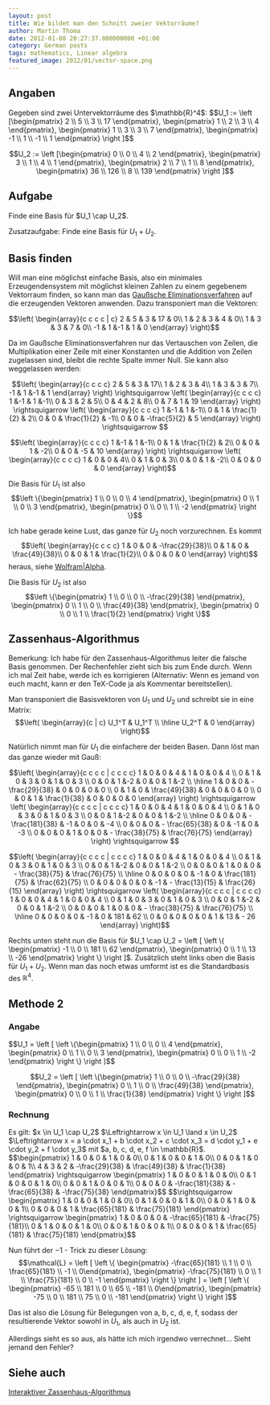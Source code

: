```yaml
---
layout: post
title: Wie bildet man den Schnitt zweier Vektorräume?
author: Martin Thoma
date: 2012-01-08 20:27:37.000000000 +01:00
category: German posts
tags: mathematics, Linear algebra
featured_image: 2012/01/vector-space.png
---
```

<h2>Angaben</h2>
Gegeben sind zwei Untervektorräume des $\mathbb{R}^4$:
$$U_1 := \left [\begin{pmatrix} 2 \\ 5 \\ 3 \\ 17 \end{pmatrix}, \begin{pmatrix} 1 \\ 2 \\ 3 \\ 4 \end{pmatrix}, \begin{pmatrix} 1 \\ 3 \\ 3 \\ 7 \end{pmatrix}, \begin{pmatrix} -1 \\ 1 \\ -1 \\ 1 \end{pmatrix} \right ]$$

$$U_2 := \left [\begin{pmatrix} 0 \\ 0 \\ 4 \\ 2 \end{pmatrix}, \begin{pmatrix} 3 \\ 1 \\ 4 \\ 1 \end{pmatrix}, \begin{pmatrix} 2 \\ 7 \\ 1 \\ 8 \end{pmatrix}, \begin{pmatrix} 36 \\ 126 \\ 8 \\ 139 \end{pmatrix} \right ]$$

<h2>Aufgabe</h2>
Finde eine Basis für $U_1 \cap U_2$.

Zusatzaufgabe: Finde eine Basis für $U_1 + U_2$.

<h2>Basis finden</h2>
Will man eine möglichst einfache Basis, also ein minimales Erzeugendensystem mit möglichst kleinen Zahlen zu einem gegebenem Vektorraum finden, so kann man das <a href="http://de.wikipedia.org/wiki/Gau%C3%9Fsches_Eliminationsverfahren">Gaußsche Eliminationsverfahren</a> auf die erzeugenden Vektoren anwenden. Dazu transponiert man die Vektoren:

$$\left( \begin{array}{c c c c | c}
  2 & 5 & 3 & 17 & 0\\
  1 & 2 & 3 & 4 & 0\\
  1 & 3 & 3 & 7 & 0\\
 -1 & 1 &-1 & 1 & 0
\end{array} \right)$$

Da im Gaußsche Eliminationsverfahren nur das Vertauschen von Zeilen, die Multiplikation einer Zeile mit einer Konstanten und die Addition von Zeilen zugelassen sind, bleibt die rechte Spalte immer Null. Sie kann also weggelassen werden:

$$\left( \begin{array}{c c c c}
  2 & 5 & 3 & 17\\
  1 & 2 & 3 & 4\\
  1 & 3 & 3 & 7\\
 -1 & 1 &-1 & 1
\end{array} \right) \rightsquigarrow
\left( \begin{array}{c c c c}
  1 &-1 & 1 &-1\\
  0 & 3 & 2 & 5\\
  0 & 4 & 2 & 8\\
  0 & 7 & 1 & 19
\end{array} \right) \rightsquigarrow
\left( \begin{array}{c c c c}
  1 &-1 & 1 &-1\\
  0 & 1 & \frac{1}{2} & 2\\
  0 & 0 & \frac{1}{2} & -1\\
  0 & 0 & -\frac{5}{2} & 5
\end{array} \right)  \rightsquigarrow
$$

$$\left( \begin{array}{c c c c}
  1 &-1 & 1 &-1\\
  0 & 1 & \frac{1}{2} & 2\\
  0 & 0 & 1 & -2\\
  0 & 0 & -5 & 10
\end{array} \right) \rightsquigarrow
\left( \begin{array}{c c c c}
  1 & 0 & 0 & 4\\
  0 & 1 & 0 & 3\\
  0 & 0 & 1 & -2\\
  0 & 0 & 0 & 0
\end{array} \right)$$

Die Basis für $U_1$ ist also $$\left \{\begin{pmatrix} 1 \\ 0 \\ 0 \\ 4 \end{pmatrix}, \begin{pmatrix} 0 \\ 1 \\ 0 \\ 3 \end{pmatrix}, \begin{pmatrix} 0 \\ 0 \\ 1 \\ -2 \end{pmatrix} \right \}$$

Ich habe gerade keine Lust, das ganze für $U_2$ noch vorzurechnen. Es kommt
$$\left( \begin{array}{c c c c}
  1 & 0 & 0 & -\frac{29}{38}\\
  0 & 1 & 0 & \frac{49}{38}\\
  0 & 0 & 1 & \frac{1}{2}\\
  0 & 0 & 0 & 0
\end{array} \right)$$
heraus, siehe <a href="http://www.wolframalpha.com/input/?i=RowReduce%5B%7B%7B2%2C+7%2C+1%2C+8%7D%2C%7B3%2C+1%2C+4%2C+1%7D%2C%7B0%2C+0%2C+4%2C+2%7D%2C%7B36%2C+126%2C+8%2C+139%7D%7D%5D">Wolfram|Alpha</a>. 

Die Basis für $U_2$ ist also $$\left \{\begin{pmatrix} 1 \\ 0 \\ 0 \\ -\frac{29}{38} \end{pmatrix}, \begin{pmatrix} 0 \\ 1 \\ 0 \\ \frac{49}{38} \end{pmatrix}, \begin{pmatrix} 0 \\ 0 \\ 1 \\ \frac{1}{2} \end{pmatrix} \right \}$$

<h2>Zassenhaus-Algorithmus</h2>
Bemerkung: Ich habe für den Zassenhaus-Algorithmus leiter die falsche Basis genommen. Der Rechenfehler zieht sich bis zum Ende durch. Wenn ich mal Zeit habe, werde ich es korrigieren (Alternativ: Wenn es jemand von euch macht, kann er den TeX-Code ja als Kommentar bereitstellen).

Man transponiert die Basisvektoren von $U_1$ und $U_2$ und schreibt sie in eine Matrix:
$$\left( \begin{array}{c | c}
  U_1^T & U_1^T \\
  \hline
  U_2^T & 0
\end{array} \right)$$

Natürlich nimmt man für $U_1$ die einfachere der beiden Basen. Dann löst man das ganze wieder mit Gauß:

$$\left( \begin{array}{c c c c | c c c c}
  1 & 0 & 0 & 4 & 1 & 0 & 0 & 4 \\
  0 & 1 & 0 & 3 & 0 & 1 & 0 & 3 \\
  0 & 0 & 1 &-2 & 0 & 0 & 1 &-2 \\
  \hline
  1 & 0 & 0 & - \frac{29}{38} & 0 & 0 & 0 & 0 \\
  0 & 1 & 0 & \frac{49}{38} & 0 & 0 & 0 & 0 \\
  0 & 0 & 1 & \frac{1}{38} & 0 & 0 & 0 & 0
\end{array} \right) \rightsquigarrow 
\left( \begin{array}{c c c c | c c c c}
  1 & 0 & 0 & 4 & 1 & 0 & 0 & 4 \\
  0 & 1 & 0 & 3 & 0 & 1 & 0 & 3 \\
  0 & 0 & 1 &-2 & 0 & 0 & 1 &-2 \\
  \hline
  0 & 0 & 0 & - \frac{181}{38} & -1 & 0 & 0 & -4 \\
  0 & 0 & 0 & -  \frac{65}{38} & 0 & -1 & 0 & -3 \\
  0 & 0 & 0 & 1 & 0 & 0 & - \frac{38}{75} & \frac{76}{75}
\end{array} \right) \rightsquigarrow $$

$$\left( \begin{array}{c c c c | c c c c}
  1 & 0 & 0 & 4 & 1 & 0 & 0 & 4 \\
  0 & 1 & 0 & 3 & 0 & 1 & 0 & 3 \\
  0 & 0 & 1 &-2 & 0 & 0 & 1 &-2 \\
  0 & 0 & 0 & 1 & 0 & 0 & - \frac{38}{75} & \frac{76}{75} \\
  \hline
  0 & 0 & 0 & 0 & -1 & 0 & \frac{181}{75} & \frac{62}{75} \\
  0 & 0 & 0 & 0 & 0 & -1 & - \frac{13}{15} & \frac{26}{15}
\end{array} \right) \rightsquigarrow
\left( \begin{array}{c c c c | c c c c}
  1 & 0 & 0 & 4 & 1 & 0 & 0 & 4 \\
  0 & 1 & 0 & 3 & 0 & 1 & 0 & 3 \\
  0 & 0 & 1 &-2 & 0 & 0 & 1 &-2 \\
  0 & 0 & 0 & 1 & 0 & 0 & - \frac{38}{75} & \frac{76}{75} \\
  \hline
  0 & 0 & 0 & 0 & -1 & 0 & 181 & 62 \\
  0 & 0 & 0 & 0 & 0 & 1 &  13 & - 26
\end{array} \right)$$

Rechts unten steht nun die Basis für $U_1 \cap U_2 = \left [ \left \{ \begin{pmatrix} -1 \\ 0 \\ 181 \\ 62 \end{pmatrix}, \begin{pmatrix} 0 \\ 1 \\ 13 \\ -26 \end{pmatrix}   \right \} \right ]$.
Zusätzlich steht links oben die Basis für $U_1 + U_2$. Wenn man das noch etwas umformt ist es die Standardbasis des $\mathbb{R}^4$.

<h2>Methode 2</h2>
<h3>Angabe</h3>
$$U_1 = \left [ 
\left \{\begin{pmatrix} 1 \\ 0 \\ 0 \\ 4 \end{pmatrix}, \begin{pmatrix} 0 \\ 1 \\ 0 \\ 3 \end{pmatrix}, \begin{pmatrix} 0 \\ 0 \\ 1 \\ -2 \end{pmatrix} \right \}
\right ]$$

$$U_2 = \left [ 
\left \{\begin{pmatrix} 1 \\ 0 \\ 0 \\ -\frac{29}{38} \end{pmatrix}, \begin{pmatrix} 0 \\ 1 \\ 0 \\ \frac{49}{38} \end{pmatrix}, \begin{pmatrix} 0 \\ 0 \\ 1 \\ \frac{1}{38} \end{pmatrix} \right \}
\right ]$$

<h3>Rechnung</h3>
Es gilt:
$x \in U_1 \cap U_2$ 
$\Leftrightarrow x \in U_1 \land x \in U_2$ 
$\Leftrightarrow x = a \cdot x_1 + b \cdot x_2 + c \cdot x_3 = d \cdot y_1 + e \cdot y_2 + f \cdot y_3$ mit $a, b, c, d, e, f  \in \mathbb{R}$.
$$\begin{pmatrix}
1 & 0 & 0 & 1 & 0 & 0\\
0 & 1 & 0 & 0 & 1 & 0\\
0 & 0 & 1 & 0 & 0 & 1\\
4 & 3 & 2 & -\frac{29}{38} & \frac{49}{38} & \frac{1}{38}
\end{pmatrix} 
\rightsquigarrow 
\begin{pmatrix}
1 & 0 & 0 & 1 & 0 & 0\\
0 & 1 & 0 & 0 & 1 & 0\\
0 & 0 & 1 & 0 & 0 & 1\\
0 & 0 & 0 & -\frac{181}{38} & -\frac{65}{38} & -\frac{75}{38}
\end{pmatrix}$$
$$\rightsquigarrow  \begin{pmatrix}
1 & 0 & 0 & 1 & 0 & 0\\
0 & 1 & 0 & 0 & 1 & 0\\
0 & 0 & 1 & 0 & 0 & 1\\
0 & 0 & 0 & 1 & \frac{65}{181} & \frac{75}{181}
\end{pmatrix}
\rightsquigarrow
\begin{pmatrix}
1 & 0 & 0 & 0 & -\frac{65}{181} & -\frac{75}{181}\\
0 & 1 & 0 & 0 & 1 & 0\\
0 & 0 & 1 & 0 & 0 & 1\\
0 & 0 & 0 & 1 & \frac{65}{181} & \frac{75}{181}
\end{pmatrix}$$

Nun führt der $-1$ - Trick zu dieser Lösung:
$$\mathcal{L} = \left [ \left \{ \begin{pmatrix} -\frac{65}{181} \\ 1 \\ 0 \\ \frac{65}{181} \\ -1 \\ 0\end{pmatrix}, \begin{pmatrix} -\frac{75}{181} \\ 0 \\ 1 \\ \frac{75}{181} \\ 0 \\ -1 \end{pmatrix}   \right \} \right ] =
\left [ \left \{ \begin{pmatrix} -65 \\ 181 \\ 0 \\ 65 \\ -181 \\ 0\end{pmatrix}, \begin{pmatrix} -75 \\ 0 \\ 181 \\ 75 \\ 0 \\ -181 \end{pmatrix}   \right \} \right ]$$

Das ist also die Lösung für Belegungen von a, b, c, d, e, f, sodass der resultierende Vektor sowohl in $U_1$, als auch in $U_2$ ist.

Allerdings sieht es so aus, als hätte ich mich irgendwo verrechnet… Sieht jemand den Fehler?

<h2>Siehe auch</h2>
<a href="http://werkzeuge.wieschoo.com/zassenalgo.php">Interaktiver Zassenhaus-Algorithmus</a>
